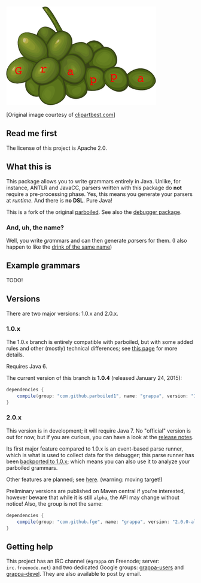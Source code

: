![logo](misc/grappa-logo.png)

\[Original image courtesy of [clipartbest.com](http://www.clipartbest.com/clipart-Kin5EMyiq)\]

## Read me first

The license of this project is Apache 2.0.

## What this is

This package allows you to write grammars entirely in Java. Unlike, for instance, ANTLR and JavaCC,
parsers written with this package do **not** require a pre-processing phase. Yes, this means you
generate your parsers at _runtime_.  And there is **no DSL**.  Pure Java!

This is a fork of the original [parboiled](https://github.com/sirthias/parboiled). See also the
[debugger package](https://github.com/fge/grappa-debuffer).

### And, uh, the name?

Well, you write <i>gra</i>mmars and can then generate <i>pa</i>rsers for them. (I also happen to
like the [drink of the same name](http://www.istitutograppa.org/))

## Example grammars

TODO!

## Versions

There are two major versions: 1.0.x and 2.0.x.

### 1.0.x

The 1.0.x branch is entirely compatible with parboiled, but with some added rules and other (mostly)
technical differences; see [this
page](https://github.com/fge/grappa/wiki/Overview:-grappa-1.0.x-vs-parboiled-java) for more details.

Requires Java 6.

The current version of this branch is **1.0.4** (released January 24, 2015):

```groovy
dependencies {
    compile(group: "com.github.parboiled1", name: "grappa", version: "1.0.4");
}
```

### 2.0.x

This version is in development; it will require Java 7. No "official" version is out for now, but if
you are curious, you can have a look at the [release
notes](https://github.com/fge/grappa/blob/master/RELEASE-NOTES.md).

Its first major feature compared to 1.0.x is an event-based parse runner, which is what is used to
collect data for the debugger; this parse runner has been [backported to
1.0.x](https://github.com/fge/grappa-tracer-backport); which means you can also use it to analyze
your parboiled grammars.

Other features are planned; see [here](https://github.com/fge/grappa/wiki/planned-features).
(warning: moving target!)

Preliminary versions are published on Maven central if you're interested, however beware that while
it is still `alpha`, the API may change without notice! Also, the group is not the same:

```groovy
dependencies {
    compile(group: "com.github.fge", name: "grappa", version: "2.0.0-alpha.3");
}
```

## Getting help

This project has an IRC channel (`#grappa` on Freenode; server: `irc.freenode.net`) and two
dedicated Google groups: [grappa-users](http://groups.google.com/d/forum/grappa-users) and
[grappa-devel](http://groups.google.com/d/forum/grappa-devel). They are also available to post by
email.

